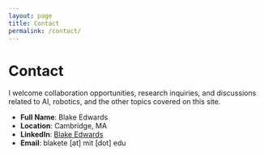 ```yaml
---
layout: page
title: Contact
permalink: /contact/
---
```


# Contact

I welcome collaboration opportunities, research inquiries, and discussions related to AI, robotics, and the other topics covered on this site.

- **Full Name**: Blake Edwards
- **Location**: Cambridge, MA
- **LinkedIn**: [Blake Edwards](https://linkedin.com/in/blakete)
- **Email**: blakete [at] mit [dot] edu
